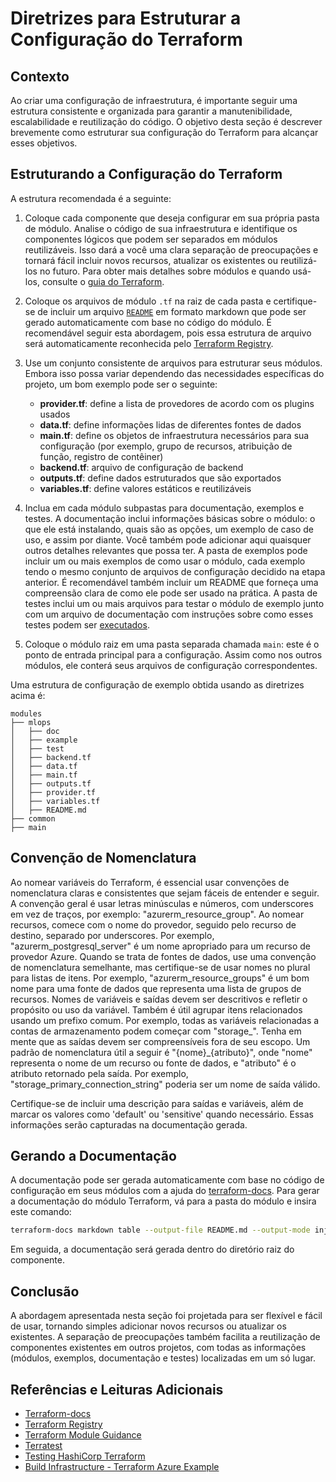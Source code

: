 # Diretrizes para Estruturar a Configuração do Terraform

## Contexto
Ao criar uma configuração de infraestrutura, é importante seguir uma estrutura consistente e organizada para garantir a manutenibilidade, escalabilidade e reutilização do código. O objetivo desta seção é descrever brevemente como estruturar sua configuração do Terraform para alcançar esses objetivos.

## Estruturando a Configuração do Terraform

A estrutura recomendada é a seguinte:

1. Coloque cada componente que deseja configurar em sua própria pasta de módulo. Analise o código de sua infraestrutura e identifique os componentes lógicos que podem ser separados em módulos reutilizáveis. Isso dará a você uma clara separação de preocupações e tornará fácil incluir novos recursos, atualizar os existentes ou reutilizá-los no futuro. Para obter mais detalhes sobre módulos e quando usá-los, consulte o [guia do Terraform](https://developer.hashicorp.com/terraform/language/modules/develop#when-to-write-a-module).

2. Coloque os arquivos de módulo `.tf` na raiz de cada pasta e certifique-se de incluir um arquivo [`README`](#gerando-a-documentação) em formato markdown que pode ser gerado automaticamente com base no código do módulo. É recomendável seguir esta abordagem, pois essa estrutura de arquivo será automaticamente reconhecida pelo [Terraform Registry](https://registry.terraform.io/browse/modules).

3. Use um conjunto consistente de arquivos para estruturar seus módulos. Embora isso possa variar dependendo das necessidades específicas do projeto, um bom exemplo pode ser o seguinte:
   - **provider.tf**: define a lista de provedores de acordo com os plugins usados
   - **data.tf**: define informações lidas de diferentes fontes de dados
   - **main.tf**: define os objetos de infraestrutura necessários para sua configuração (por exemplo, grupo de recursos, atribuição de função, registro de contêiner)
   - **backend.tf**: arquivo de configuração de backend
   - **outputs.tf**: define dados estruturados que são exportados
   - **variables.tf**: define valores estáticos e reutilizáveis
4. Inclua em cada módulo subpastas para documentação, exemplos e testes.
A documentação inclui informações básicas sobre o módulo: o que ele está instalando, quais são as opções, um exemplo de caso de uso, e assim por diante. Você também pode adicionar aqui quaisquer outros detalhes relevantes que possa ter.
A pasta de exemplos pode incluir um ou mais exemplos de como usar o módulo, cada exemplo tendo o mesmo conjunto de arquivos de configuração decidido na etapa anterior. É recomendável também incluir um README que forneça uma compreensão clara de como ele pode ser usado na prática.
A pasta de testes inclui um ou mais arquivos para testar o módulo de exemplo junto com um arquivo de documentação com instruções sobre como esses testes podem ser [executados](https://www.hashicorp.com/blog/testing-hashicorp-terraform).
5. Coloque o módulo raiz em uma pasta separada chamada `main`: este é o ponto de entrada principal para a configuração. Assim como nos outros módulos, ele conterá seus arquivos de configuração correspondentes.

Uma estrutura de configuração de exemplo obtida usando as diretrizes acima é:

```console
modules
├── mlops
│   ├── doc
│   ├── example
│   ├── test
│   ├── backend.tf
│   ├── data.tf
│   ├── main.tf
│   ├── outputs.tf
│   ├── provider.tf
│   ├── variables.tf
│   ├── README.md
├── common
├── main
```


## Convenção de Nomenclatura

Ao nomear variáveis do Terraform, é essencial usar convenções de nomenclatura claras e consistentes que sejam fáceis de entender e seguir. A convenção geral é usar letras minúsculas e números, com underscores em vez de traços, por exemplo: "azurerm_resource_group".
Ao nomear recursos, comece com o nome do provedor, seguido pelo recurso de destino, separado por underscores. Por exemplo, "azurerm_postgresql_server" é um nome apropriado para um recurso de provedor Azure. Quando se trata de fontes de dados, use uma convenção de nomenclatura semelhante, mas certifique-se de usar nomes no plural para listas de itens. Por exemplo, "azurerm_resource_groups" é um bom nome para uma fonte de dados que representa uma lista de grupos de recursos.
Nomes de variáveis e saídas devem ser descritivos e refletir o propósito ou uso da variável. Também é útil agrupar itens relacionados usando um prefixo comum. Por exemplo, todas as variáveis relacionadas a contas de armazenamento podem começar com "storage_". Tenha em mente que as saídas devem ser compreensíveis fora de seu escopo. Um padrão de nomenclatura útil a seguir é "{nome}_{atributo}", onde "nome" representa o nome de um recurso ou fonte de dados, e "atributo" é o atributo retornado pela saída. Por exemplo, "storage_primary_connection_string" poderia ser um nome de saída válido.

Certifique-se de incluir uma descrição para saídas e variáveis, além de marcar os valores como 'default' ou 'sensitive' quando necessário. Essas informações serão capturadas na documentação gerada.

## Gerando a Documentação

A documentação pode ser gerada automaticamente com base no código de configuração em seus módulos com a ajuda do [terraform-docs](https://terraform-docs.io/). Para gerar a documentação do módulo Terraform, vá para a pasta do módulo e insira este comando:

```sh
terraform-docs markdown table --output-file README.md --output-mode inject .
```

Em seguida, a documentação será gerada dentro do diretório raiz do componente.

## Conclusão

A abordagem apresentada nesta seção foi projetada para ser flexível e fácil de usar, tornando simples adicionar novos recursos ou atualizar os existentes. A separação de preocupações também facilita a reutilização de componentes existentes em outros projetos, com todas as informações (módulos, exemplos, documentação e testes) localizadas em um só lugar.

## Referências e Leituras Adicionais

- [Terraform-docs](https://github.com/terraform-docs/terraform-docs)
- [Terraform Registry](https://registry.terraform.io/browse/modules)
- [Terraform Module Guidance](https://developer.hashicorp.com/terraform/language/modules/develop#when-to-write-a-module)
- [Terratest](https://terratest.gruntwork.io/)
- [Testing HashiCorp Terraform](https://www.hashicorp.com/blog/testing-hashicorp-terraform)
- [Build Infrastructure - Terraform Azure Example](https://developer.hashicorp.com/terraform/tutorials/azure-get-started/azure-build)
